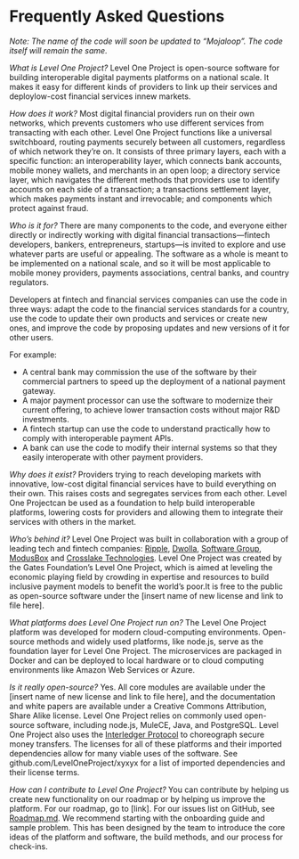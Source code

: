 # Frequently Asked Questions

_Note: The name of the code will soon be updated to “Mojaloop”. The code itself will remain the same._

_What is Level One Project?_
Level One Project is open-source software for building interoperable digital payments platforms on a national scale. It makes it easy for different kinds of providers to link up their services and deploylow-cost financial services innew markets.  

_How does it work?_
Most digital financial providers run on their own networks, which prevents customers who use different services from transacting with each other. Level One Project functions like a universal switchboard, routing payments securely between all customers, regardless of which network they’re on. It consists of three primary layers, each with a specific function: an interoperability layer, which connects bank accounts, mobile money wallets, and merchants in an open loop; a directory service layer, which navigates the different methods that providers use to identify accounts on each side of a transaction; a transactions settlement layer, which makes payments instant and irrevocable; and components which protect against fraud.  

_Who is it for?_
There are many components to the code, and everyone either directly or indirectly working with digital financial transactions—fintech developers, bankers, entrepreneurs, startups—is invited to explore and use whatever parts are useful or appealing. The software as a whole is meant to be implemented on a national scale, and so it will be most applicable to mobile money providers, payments associations, central banks, and country regulators.  

Developers at fintech and financial services companies can use the code in three ways: adapt the code to the financial services standards for a country, use the code to update their own products and services or create new ones, and improve the code by proposing updates and new versions of it for other users.  

For example: 
* A central bank may commission the use of the software by their commercial partners to speed up the deployment of a national payment gateway.
* A major payment processor can use the software to modernize their current offering, to achieve lower transaction costs without major R&D investments.
* A fintech startup can use the code to understand practically how to comply with interoperable payment APIs.
* A bank can use the code to modify their internal systems so that they easily interoperate with other payment providers.

_Why does it exist?_
Providers trying to reach developing markets with innovative, low-cost digital financial services have to build everything on their own. This raises costs and segregates services from each other. Level One Projectcan be used as a foundation to help build interoperable platforms, lowering costs for providers and allowing them to integrate their services with others in the market.

_Who’s behind it?_
Level One Project was built in collaboration with a group of leading tech and fintech companies: [Ripple](https://github.com/ripple), [Dwolla](https://github.com/dwolla), [Software Group](http://www.softwaregroup-bg.com/), [ModusBox](http://www.modusbox.com/) and [Crosslake Technologies](http://www.crosslaketech.com/). Level One Project was created by the Gates Foundation’s Level One Project, which is aimed at leveling the economic playing field by crowding in expertise and resources to build inclusive payment models to benefit the world’s poor.It is free to the public as open-source software under the [insert name of new license and link to file here].

_What platforms does Level One Project run on?_
The Level One Project platform was developed for modern cloud-computing environments. Open-source methods and widely used platforms, like node.js, serve as the foundation layer for Level One Project. The microservices are packaged in Docker and can be deployed to local hardware or to cloud computing environments like Amazon Web Services or Azure.

_Is it really open-source?_
Yes. All core modules are available under the [insert name of new license and link to file here], and the documentation and white papers are available under a Creative Commons Attribution, Share Alike license. Level One Project relies on commonly used open-source software, including node.js, MuleCE, Java, and PostgreSQL. Level One Project also uses the [Interledger Protocol](https://github.com/interledger) to choreograph secure money transfers. The licenses for all of these platforms and their imported dependencies allow for many viable uses of the software. See github.com/LevelOneProject/xyxyx for a list of imported dependencies and their license terms.

_How can I contribute to Level One Project?_
You can contribute by helping us create new functionality on our roadmap or by helping us improve the platform. For our roadmap, go to [link]. For our issues list on GitHub, see [Roadmap.md](https://github.com/LevelOneProject/leveloneproject/blob/master/contribute/Roadmap.md). We recommend starting with the onboarding guide and sample problem. This has been designed by the team to introduce the core ideas of the platform and software, the build methods, and our process for check-ins.
